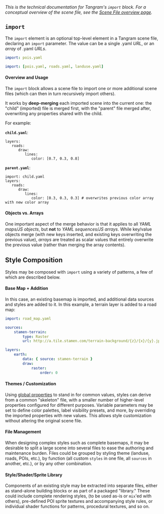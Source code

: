 *This is the technical documentation for Tangram's `import` block. For a conceptual overview of the scene file, see the [Scene File overview page](Scene-file.md).*

## `import`

The `import` element is an optional top-level element in a Tangram scene file, declaring an `import` parameter. The value can be a single .yaml _URL_, or an _array_ of .yaml _URLs_.

```yaml
import: pois.yaml
```

```yaml
import: [pois.yaml, roads.yaml, landuse.yaml]
```

#### Overview and Usage

The `import` block allows a scene file to import one or more additional scene files (which can then in turn recursively import others).

It works by **deep-merging** each imported scene into the current one: the "child" (imported) file is merged first, with the "parent" file merged after, overwriting any properties shared with the child.

For example:

**`child.yaml`**:
```
layers:
   roads:
      draw:
         lines:
            color: [0.7, 0.3, 0.8]
```

**`parent.yaml`**:
```
import: child.yaml
layers:
   roads:
      draw:
         lines:
            color: [0.3, 0.3, 0.3] # overwrites previous color array with new color array
```

#### Objects vs. Arrays
One important aspect of the merge behavior is that it applies to all *YAML maps/JS objects*, but **not** to *YAML sequences/JS arrays*. While key/value objects merge (with new keys inserted, and existing keys overwriting the previous value), _arrays_ are treated as scalar values that entirely overwrite the previous value (rather than merging the array contents).

## Style Composition

Styles may be composed with `import` using a variety of patterns, a few of which are described below.

#### Base Map + Addition
In this case, an existing basemap is imported, and additional data sources and styles are added to it. In this example, a terrain layer is added to a road map:

```yaml
import: road_map.yaml

sources:
    stamen-terrain:
        type: Raster
        url: http://a.tile.stamen.com/terrain-background/{z}/{x}/{y}.jpg

layers:
    earth:
        data: { source: stamen-terrain }
        draw:
            raster:
                order: 0
```

#### Themes / Customization

Using [global properties](global.md) to stand in for common values, styles can derive from a common "skeleton" file, with a smaller number of higher-level properties configured for different purposes. Variable parameters may be set to define color palettes, label visibility presets, and more, by overriding the imported properties with new values. This allows style customization without altering the original scene file.

#### File Management

When designing complex styles such as complete basemaps, it may be desirable to split a large scene into several files to ease the authoring and maintenance burden. Files could be grouped by styling theme (landuse, roads, POIs, etc.), by function (all custom `styles` in one file, all `sources` in another, etc.), or by any other combination.

#### Style/Shader/Sprite Library

Components of an existing style may be extracted into separate files, either as stand-alone building blocks or as part of a packaged "library." These could include complete rendering styles, (to be used as-is or `mix`'ed with others), pre-defined POI sprite textures and accompanying style rules, or individual shader functions for patterns, procedural textures, and so on.
